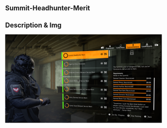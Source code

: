 ## Summit-Headhunter-Merit

## Description & Img
![Summit Headhunter Merit Commendation](Media/Summit-Headhunter-Merit-Commendation.png)
